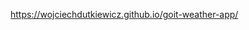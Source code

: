 <!-- # goit-weather-app

### Preparation
You have to use your API KEY generated using service [weather api](https://www.weatherapi.com)
Please add your API KEY in file `/src/config.js`
```sh
export const API_KEY = "paste your API KEY here";
```

### How to run

- Install dependencies using npm
```sh
npm install
```

- Run UI using script from package.json
```sh
npm start
```

<img width="1609" alt="image" src="https://user-images.githubusercontent.com/7611776/219344268-5d4a9475-4502-4a2e-ae2f-0da43fce3562.png"> -->

https://wojciechdutkiewicz.github.io/goit-weather-app/

